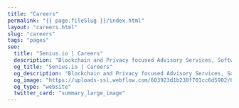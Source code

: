 ```yaml
---
title: "Careers"
permalink: "{{ page.fileSlug }}/index.html"
layout: "careers.html"
slug: "careers"
tags: "pages"
seo:
  title: "Senius.io | Careers"
  description: "Blockchain and Privacy focused Advisory Services, Software development and Investments."
  og_title: "Senius.io | Careers"
  og_description: "Blockchain and Privacy focused Advisory Services, Software development and Investments."
  og_image: "https://uploads-ssl.webflow.com/603923d1b238f701cc6d5902/607fe55daab96851cd3e0dec_Open%20Graph%20image.jpg"
  og_type: "website"
  twitter_card: "summary_large_image"
---
```



